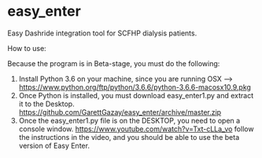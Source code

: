 # easy_enter
Easy Dashride integration tool for SCFHP dialysis patients.

How to use:

Because the program is in Beta-stage, you must do the following:

1. Install Python 3.6 on your machine, since you are running OSX --> https://www.python.org/ftp/python/3.6.6/python-3.6.6-macosx10.9.pkg
2. Once Python is installed, you must download easy_enter1.py and extract it to the Desktop.  
https://github.com/GarettGazay/easy_enter/archive/master.zip
3. Once the easy_enter1.py file is on the DESKTOP, you need to open a console window. https://www.youtube.com/watch?v=Txt-cLLa_vo
   follow the instructions in the video, and you should be able to use the beta version of Easy Enter.
